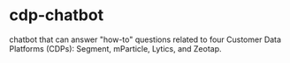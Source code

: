 # cdp-chatbot
chatbot that can answer "how-to" questions related to four Customer Data Platforms (CDPs): Segment, mParticle, Lytics, and Zeotap.
